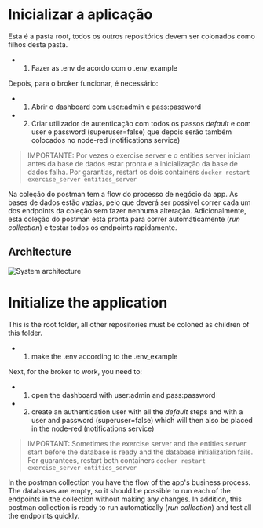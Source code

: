 # Inicializar a aplicação

Esta é a pasta root, todos os outros repositórios devem ser colonados como filhos desta pasta.

- 1. Fazer as .env de acordo com o .env_example

Depois, para o broker funcionar, é necessário:
- 1. Abrir o dashboard com user:admin e pass:password
- 2. Criar utilizador de autenticação com todos os passos _default_ e com user e password (superuser=false) que depois serão também colocados no node-red (notifications service)


>IMPORTANTE: Por vezes o exercise server e o entities server iniciam antes da base de dados estar pronta e a inicialização da base de dados falha. Por garantias, restart os dois containers
```docker restart exercise_server entities_server```

Na coleção do postman tem a flow do processo de negócio da app.
As bases de dados estão vazias, pelo que deverá ser possivel correr cada um dos endpoints da coleção sem fazer nenhuma alteração. 
Adicionalmente, esta coleção do postman está pronta para correr automáticamente (_run collection_) e testar todos os endpoints rapidamente.

## Architecture

![System architecture](https://drive.usercontent.google.com/download?id=1K5VnpWd0pTKfu1YP1z5kXTc3v7XVfBOe&export=view)


# Initialize the application

This is the root folder, all other repositories must be coloned as children of this folder.

- 1. make the .env according to the .env_example

Next, for the broker to work, you need to:
- 1. open the dashboard with user:admin and pass:password
- 2. create an authentication user with all the _default_ steps and with a user and password (superuser=false) which will then also be placed in the node-red (notifications service)


>IMPORTANT: Sometimes the exercise server and the entities server start before the database is ready and the database initialization fails. For guarantees, restart both containers
```docker restart exercise_server entities_server```

In the postman collection you have the flow of the app's business process.
The databases are empty, so it should be possible to run each of the endpoints in the collection without making any changes. 
In addition, this postman collection is ready to run automatically (_run collection_) and test all the endpoints quickly.

